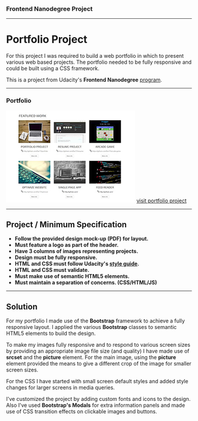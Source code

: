 ### Frontend Nanodegree Project
___

# Portfolio Project

For this project I was required to build a web portfolio in which to present various web based projects. The portfolio needed to be fully responsive and could be built using a CSS framework.

This is a project from Udacity's **Frontend Nanodegree** [program](https://www.udacity.com/course/front-end-web-developer-nanodegree--nd001).
___

### Portfolio
![Portfolio project screen shot](img/portfolio.jpg)
[visit portfolio project](http://www.it48.xyz/portfolio)
___


## Project / Minimum Specification

- **Follow the provided design mock-up (PDF) for layout.**
- **Must feature a logo as part of the header.**
- **Have 3 columns of images representing projects.**
- **Design must be fully responsive.**
- **HTML and CSS must follow Udacity's [style guide](http://udacity.github.io/frontend-nanodegree-styleguide/).**
- **HTML and CSS must validate.**
- **Must make use of semantic HTML5 elements.**
- **Must maintain a separation of concerns. (CSS/HTML/JS)**
___


## Solution

For my portfolio I made use of the **Bootstrap** framework to achieve a fully responsive layout. I applied the various **Bootstrap** classes to semantic HTML5 elements to build the design.

To make my images fully responsive and to respond to various screen sizes by providing an appropriate image file size (and quality) I have made use of **srcset** and the **picture** element. For the main image, using the **picture** element provided the means to give a different crop of the image for smaller screen sizes.

For the CSS I have started with small screen default styles and added style changes for larger screens in media queries.

I've customized the project by adding custom fonts and icons to the design. Also I've used **Bootstrap's Modals** for extra information panels and made use of CSS transition effects on clickable images and buttons.